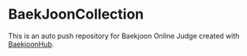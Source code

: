 # BaekJoonCollection
This is an auto push repository for Baekjoon Online Judge created with [BaekjoonHub](https://github.com/BaekjoonHub/BaekjoonHub).
